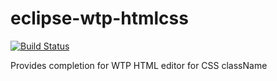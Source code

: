 eclipse-wtp-htmlcss
===================

[![Build Status](https://secure.travis-ci.org/angelozerr/eclipse-wtp-htmlcss.png)](http://travis-ci.org/angelozerr/eclipse-wtp-htmlcss)

Provides completion for WTP HTML editor for CSS className
